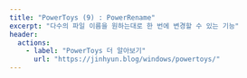 ```yaml
---
title: "PowerToys (9) : PowerRename"
excerpt: "다수의 파일 이름을 원하는대로 한 번에 변경할 수 있는 기능"
header:
  actions:
    - label: "PowerToys 더 알아보기"
      url: "https://jinhyun.blog/windows/powertoys/"
---
```

